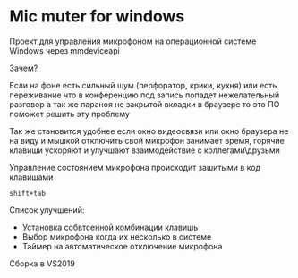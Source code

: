 Mic muter for windows
===================

Проект для управления микрофоном на операционной системе Windows через mmdeviceapi

Зачем?

Если на фоне есть сильный шум (перфоратор, крики, кухня) или есть переживание что в конференцию под запись попадет нежелательный разговор а так же параноя не закрытой вкладки в браузере то это ПО поможет решить эту проблему

Так же становится удобнее если окно видеосвязи или окно браузера не на виду и мышкой отключить свой микрофон занимает время, горячие клавиши ускоряют и улучшают взаимодействие с коллегами\друзьми

Управление состоянием микрофона происходит зашитыми в код клавишами 

```
shift+tab
```

Список улучшений:

* Установка собвтсенной комбинации клавишь
* Выбор микрофона когда их несколько в системе
* Таймер на автоматическое отключение микрофона

Сборка в VS2019
